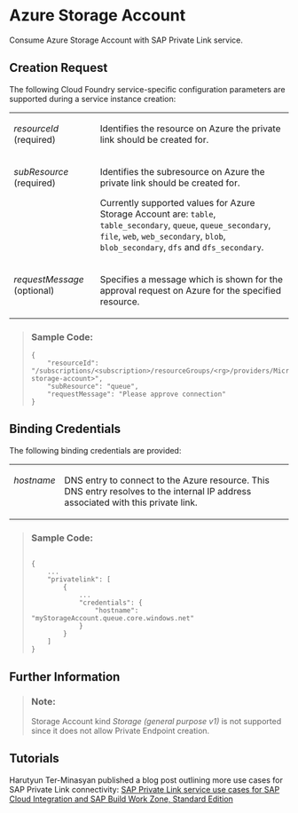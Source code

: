 <!-- loio75b307e216e04d1eb93ba590c4474a53 -->

# Azure Storage Account

Consume Azure Storage Account with SAP Private Link service.



<a name="loio75b307e216e04d1eb93ba590c4474a53__section_lpf_fl4_rsb"/>

## Creation Request

The following Cloud Foundry service-specific configuration parameters are supported during a service instance creation:


<table>
<tr>
<td valign="top">

*resourceId* \(required\)

</td>
<td valign="top">

Identifies the resource on Azure the private link should be created for.

</td>
</tr>
<tr>
<td valign="top">

*subResource* \(required\)

</td>
<td valign="top">

Identifies the subresource on Azure the private link should be created for.

Currently supported values for Azure Storage Account are: `table`, `table_secondary`, `queue`, `queue_secondary`, `file`, `web`, `web_secondary`, `blob`, `blob_secondary`, `dfs` and `dfs_secondary`.

</td>
</tr>
<tr>
<td valign="top">

*requestMessage* \(optional\)

</td>
<td valign="top">

Specifies a message which is shown for the approval request on Azure for the specified resource.

</td>
</tr>
</table>

> ### Sample Code:  
> ```
> {
>     "resourceId": "/subscriptions/<subscription>/resourceGroups/<rg>/providers/Microsoft.Storage/storageAccounts/<my-storage-account>",
>     "subResource": "queue",
>     "requestMessage": "Please approve connection"
> }
> ```



<a name="loio75b307e216e04d1eb93ba590c4474a53__section_kpl_jyn_nrb"/>

## Binding Credentials

The following binding credentials are provided:


<table>
<tr>
<td valign="top">

*hostname*

</td>
<td valign="top">

DNS entry to connect to the Azure resource. This DNS entry resolves to the internal IP address associated with this private link.

</td>
</tr>
</table>

> ### Sample Code:  
> ```
> 
> {
>     ...
>     "privatelink": [
>         {
>             ...
>             "credentials": {
>                 "hostname": "myStorageAccount.queue.core.windows.net"
>             }
>         }
>     ]
> }
> ```



<a name="loio75b307e216e04d1eb93ba590c4474a53__section_ykl_l14_nrb"/>

## Further Information

> ### Note:  
> Storage Account kind *Storage \(general purpose v1\)* is not supported since it does not allow Private Endpoint creation.



<a name="loio75b307e216e04d1eb93ba590c4474a53__section_rm1_vvj_gxb"/>

## Tutorials

Harutyun Ter-Minasyan published a blog post outlining more use cases for SAP Private Link connectivity: [SAP Private Link service use cases for SAP Cloud Integration and SAP Build Work Zone, Standard Edition](https://blogs.sap.com/2022/08/22/sap-private-link-service-use-cases-for-sap-cloud-integration-and-sap-launchpad/)

